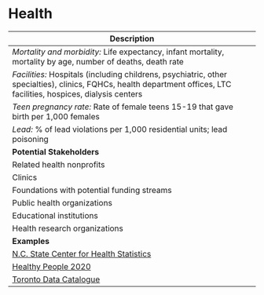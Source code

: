# Health

| Description |
| --- |
|*Mortality and morbidity:* Life expectancy, infant mortality, mortality by age, number of deaths, death rate
| *Facilities:* Hospitals (including childrens, psychiatric, other specialties), clinics, FQHCs, health department offices, LTC facilities, hospices, dialysis centers
| *Teen pregnancy rate:*	Rate of female teens 15-19 that gave birth per 1,000 females
| *Lead:*	% of lead violations per 1,000 residential units; lead poisoning |
| **Potential Stakeholders**
| Related health nonprofits
| Clinics
| Foundations with potential funding streams
| Public health organizations
| Educational institutions
| Health research organizations
| **Examples**
| [N.C. State Center for Health Statistics](http://www.schs.state.nc.us/)
| [Healthy People 2020](http://www.healthypeople.gov/)
| [Toronto Data Catalogue](http://www1.toronto.ca/wps/portal/contentonly?vgnextoid=09c6e03bb8d1e310VgnVCM10000071d60f89RCRD)
